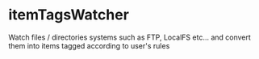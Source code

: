 # itemTagsWatcher

Watch files / directories systems such as FTP, LocalFS etc... and convert them into items tagged according to user's rules
